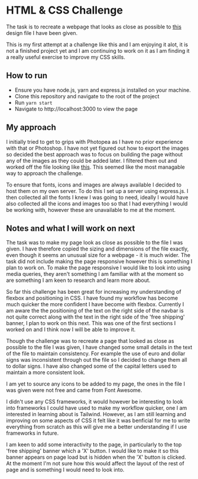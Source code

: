 # HTML & CSS Challenge

The task is to recreate a webpage that looks as close as possible to [this](https://user-images.githubusercontent.com/74301627/134665862-f82321f7-78ca-4265-9848-b3015050330c.jpg) design file I have been given.

This is my first attempt at a challenge like this and I am enjoying it alot, it is not a finished project yet and I am continuing to work on it as I am finding it a really useful exercise to improve my CSS skills.

## How to run

- Ensure you have node.js, yarn and express.js installed on your machine.
- Clone this repository and navigate to the root of the project
- Run `yarn start`
- Navigate to http://localhost:3000 to view the page

## My approach

I initially tried to get to grips with Photopea as I have no prior experience with that or Photoshop. I have not yet figured out how to export the images so decided the best approach was to focus on building the page without any of the images as they could be added later. I filtered them out and worked off the file looking like [this](https://github.com/JLBrigham/wiro-agency/issues/1#issue-100635288). This seemed like the most managable way to approach the challenge.

To ensure that fonts, icons and images are always available I decided to host them on my own server. To do this I set up a server using express.js. I then collected all the fonts I knew I was going to need, ideally I would have also collected all the icons and images too so that I had everything I would be working with, however these are unavailable to me at the moment.

## Notes and what I will work on next

The task was to make my page look as close as possible to the file I was given. I have therefore copied the sizing and dimensions of the file exactly, even though it seems an unusual size for a webpage - it is much wider. The task did not include making the page responsive however this is something I plan to work on. To make the page responsive I would like to look into using media queries, they aren't something I am familiar with at the moment so are something I am keen to research and learn more about.

So far this challenge has been great for increasing my understanding of flexbox and positioning in CSS. I have found my workflow has become much quicker the more confident I have become with flexbox. Currently I am aware the the positioning of the text on the right side of the navbar is not quite correct along with the text in the right side of the 'free shipping' banner, I plan to work on this next. This was one of the first sections I worked on and I think now I will be able to improve it.

Though the challenge was to recreate a page that looked as close as possible to the file I was given, I have changed some small details in the text of the file to maintain consistency. For example the use of euro and dollar signs was inconsistent through out the file so I decided to change them all to dollar signs. I have also changed some of the capital letters used to maintain a more consistent look.

I am yet to source any icons to be added to my page, the ones in the file I was given were not free and came from Font Awesome.

I didn't use any CSS frameworks, it would however be interesting to look into frameworks I could have used to make my workflow quicker, one I am interested in learning about is Tailwind. However, as I am still learning and improving on some aspects of CSS it felt like it was benficial for me to write everything from scratch as this will give me a better understanding if I use frameworks in future.

I am keen to add some interactivity to the page, in particularly to the top 'free shipping' banner which a 'X' button. I would like to make it so this banner appears on page load but is hidden when the 'X' button is clicked. At the moment I'm not sure how this would affect the layout of the rest of page and is something I would need to look into.
